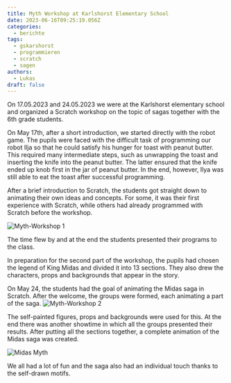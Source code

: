 ```yaml
---
title: Myth Workshop at Karlshorst Elementary School
date: 2023-06-16T09:25:19.056Z
categories:
  - berichte
tags:
  - gskarshorst
  - programmieren
  - scratch
  - sagen
authors:
  - Lukas
draft: false
---
```

On 17.05.2023 and 24.05.2023 we were at the Karlshorst elementary school and organized a Scratch workshop on the topic of sagas together with the 6th grade students.

On May 17th, after a short introduction, we started directly with the robot game. The pupils were faced with the difficult task of programming our robot Ilja so that he could satisfy his hunger for toast with peanut butter. This required many intermediate steps, such as unwrapping the toast and inserting the knife into the peanut butter. The latter ensured that the knife ended up knob first in the jar of peanut butter. In the end, however, Ilya was still able to eat the toast after successful programming.

After a brief introduction to Scratch, the students got straight down to animating their own ideas and concepts. For some, it was their first experience with Scratch, while others had already programmed with Scratch before the workshop.

![](/images/cms/gskarlshorst_sagen_workshop1.png "Myth-Workshop 1")

The time flew by and at the end the students presented their programs to the class.

In preparation for the second part of the workshop, the pupils had chosen the legend of King Midas and divided it into 13 sections. They also drew the characters, props and backgrounds that appear in the story.

On May 24, the students had the goal of animating the Midas saga in Scratch. After the welcome, the groups were formed, each animating a part of the saga.
![](/images/cms/gskarlshorst_sagen_workshop2.jpg "Myth-Workshop 2")

The self-painted figures, props and backgrounds were used for this. At the end there was another showtime in which all the groups presented their results. After putting all the sections together, a complete animation of the Midas saga was created.

![](/images/cms/gskarlshorst_sagen_workshop3.png "Midas Myth")

We all had a lot of fun and the saga also had an individual touch thanks to the self-drawn motifs.
